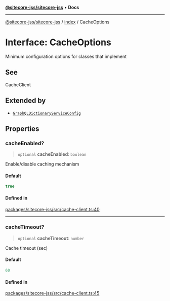 [**@sitecore-jss/sitecore-jss**](../../README.md) • **Docs**

***

[@sitecore-jss/sitecore-jss](../../README.md) / [index](../README.md) / CacheOptions

# Interface: CacheOptions

Minimum configuration options for classes that implement

## See

CacheClient

## Extended by

- [`GraphQLDictionaryServiceConfig`](../../i18n/interfaces/GraphQLDictionaryServiceConfig.md)

## Properties

### cacheEnabled?

> `optional` **cacheEnabled**: `boolean`

Enable/disable caching mechanism

#### Default

```ts
true
```

#### Defined in

[packages/sitecore-jss/src/cache-client.ts:40](https://github.com/Sitecore/jss/blob/2c037b1db9e09367420bc13389995d0890265712/packages/sitecore-jss/src/cache-client.ts#L40)

***

### cacheTimeout?

> `optional` **cacheTimeout**: `number`

Cache timeout (sec)

#### Default

```ts
60
```

#### Defined in

[packages/sitecore-jss/src/cache-client.ts:45](https://github.com/Sitecore/jss/blob/2c037b1db9e09367420bc13389995d0890265712/packages/sitecore-jss/src/cache-client.ts#L45)
